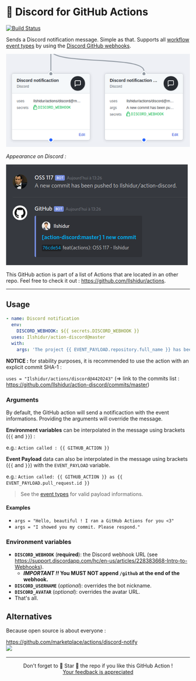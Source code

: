 # 🚀 Discord for GitHub Actions

[![Build Status][build-badge]][build-url]

Sends a Discord notification message. Simple as that.
Supports all [workflow event types](https://developer.github.com/webhooks/#events) by using the [Discord GitHub webhooks](https://discordapp.com/developers/docs/resources/webhook#execute-githubcompatible-webhook).

![GitHub Action](action.png "GitHub Action")

*Appearance on Discord :*

![Discord message](preview.png "Discord message")

This GitHub action is part of a list of Actions that are located in an other repo. Feel free to check it out : https://github.com/Ilshidur/actions.

<hr/>

## Usage

```yaml
- name: Discord notification
  env:
    DISCORD_WEBHOOK: ${{ secrets.DISCORD_WEBHOOK }}
  uses: Ilshidur/action-discord@master
  with:
    args: 'The project {{ EVENT_PAYLOAD.repository.full_name }} has been deployed.'
```

**NOTICE :** for stability purposes, it is recommended to use the action with an explicit commit SHA-1 :

`uses = "Ilshidur/actions/discord@4420243"` (=> link to the commits list : https://github.com/Ilshidur/action-discord/commits/master)

### Arguments

By default, the GitHub action will send a notificaction with the event informations. Providing the arguments will override the message.

**Environment variables** can be interpolated in the message using brackets (`{{` and `}}`) :

e.g.: `Action called : {{ GITHUB_ACTION }}`

**Event Payload** data can also be interpolated in the message using brackets (`{{` and `}}`) with the `EVENT_PAYLOAD` variable.

e.g.: `Action called: {{ GITHUB_ACTION }} as {{ EVENT_PAYLOAD.pull_request.id }}`

> See the [event types](https://developer.github.com/v3/activity/events/types) for valid payload informations.

#### Examples

* `args = "Hello, beautiful ! I ran a GitHub Actions for you <3"`
* `args = "I showed you my commit. Please respond."`

### Environment variables

* **`DISCORD_WEBHOOK`** (**required**): the Discord webhook URL (see https://support.discordapp.com/hc/en-us/articles/228383668-Intro-to-Webhooks).
  * ***IMPORTANT !!* You MUST NOT append `/github` at the end of the webhook.**
* **`DISCORD_USERNAME`** (*optional*): overrides the bot nickname.
* **`DISCORD_AVATAR`** (*optional*): overrides the avatar URL.
* That's all.

## Alternatives

Because open source is about everyone :

https://github.com/marketplace/actions/discord-notify <br/>
![](https://img.shields.io/github/stars/appleboy/discord-action.svg?label=Stars&style=social)

<hr/>

<p align="center">
  Don't forget to 🌟 Star 🌟 the repo if you like this GitHub Action !<br/>
  <a href="https://github.com/Ilshidur/action-discord/issues/new">Your feedback is appreciated</a>
</p>

[build-badge]: https://img.shields.io/endpoint.svg?url=https%3A%2F%2Factions-badge.atrox.dev%2FIlshidur%2Faction-discord%2Fbadge&style=flat
[build-url]: https://actions-badge.atrox.dev/Ilshidur/action-discord/goto
